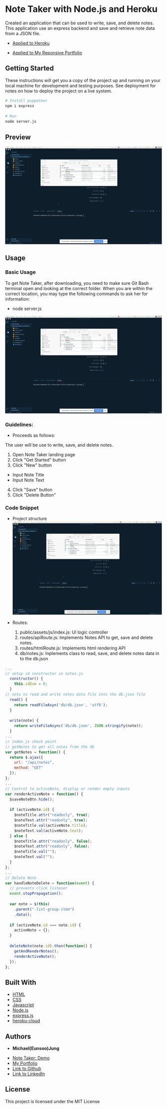 # Note Taker with Node.js and Heroku

Created an application that can be used to write, save, and delete notes. This application use an express backend and save and retrieve note data from a JSON file.

- [Applied to Heroku](https://polar-anchorage-14528.herokuapp.com/)

- [Applied to My Reponsive Portfolio](https://eunsoojung.github.io/Responsive-Portfolio/portfolio.html)

## Getting Started

These instructions will get you a copy of the project up and running on your local machine for development and testing purposes. See deployment for notes on how to deploy the project on a live system.

```bash
# Install puppeteer
npm i express

# Run
node server.js
```

## Preview

[![Note-Taker](https://github.com/EunsooJung/Developer-Profile-Generator/blob/master/assets/09-Dev-Profile-Gen-Preview.gif)](https://github.com/EunsooJung/Developer-Profile-Generator/blob/master/assets/09-Dev-Profile-Gen-Preview.gif)

## Usage

### Basic Usage

To get Note Taker, after downloading, you need to make sure Git Bash terminal open and looking at the correct folder. When you are within the correct location, you may type the following commands to ask her for information:

- node server.js

[![Start-Note-Taker-Server](https://github.com/EunsooJung/Developer-Profile-Generator/blob/master/assets/09-Dev-Profile-Gen-Preview.gif)](https://github.com/EunsooJung/Developer-Profile-Generator/blob/master/assets/09-Dev-Profile-Gen-Preview.gif)

### Guidelines:

- Proceeds as follows:

The user will be use to write, save, and delete notes.

1. Open Note Taker landing page
2. Click "Get Started" button
3. Click "New" button

- Input Note Title
- Input Note Text

4. Click "Save" button
5. Click "Delete Button"

### Code Snippet

- Project structure
  [![Start-Note-Taker-Server](https://github.com/EunsooJung/Developer-Profile-Generator/blob/master/assets/09-Dev-Profile-Gen-Preview.gif)](https://github.com/EunsooJung/Developer-Profile-Generator/blob/master/assets/09-Dev-Profile-Gen-Preview.gif)

- Routes:
  1. public/assets/js/index.js: UI logic controller
  1. routes/apiRoute.js: Implements Notes API to get, save and delete notes.
  1. routes/htmlRoute.js: Implements html rendering API
  1. db/notes.js: Inplements class to read, save, and delete notes data in to the db.json

```javascript
...
// setup id constructor in notes.js
  constructor() {
    this.idDum = 0;
  }
// setu to read and write notes data file into the db.json file
  read() {
    return readFileAsyn('db/db.json', 'utf8');
  }

  write(note) {
    return writeFileAsync('db/db.json', JSON.stringify(note));
  }
...
// index.js check point
// getNotes to get all notes from the db
var getNotes = function() {
  return $.ajax({
    url: "/api/notes",
    method: "GET"
  });
};
...
// Control to activeNote, display or render empty inputs
var renderActiveNote = function() {
  $saveNoteBtn.hide();

  if (activeNote.id) {
    $noteTitle.attr("readonly", true);
    $noteText.attr("readonly", true);
    $noteTitle.val(activeNote.title);
    $noteText.val(activeNote.text);
  } else {
    $noteTitle.attr("readonly", false);
    $noteText.attr("readonly", false);
    $noteTitle.val("");
    $noteText.val("");
  }
};
...
// Delete Note
var handleNoteDelete = function(event) {
  // prevents click listener
  event.stopPropagation();

  var note = $(this)
    .parent(".list-group-item")
    .data();

  if (activeNote.id === note.id) {
    activeNote = {};
  }

  deleteNote(note.id).then(function() {
    getAndRenderNotes();
    renderActiveNote();
  });
};

```

## Built With

- [HTML](https://developer.mozilla.org/en-US/docs/Web/HTML)
- [CSS](https://developer.mozilla.org/en-US/docs/Web/CSS)
- [Javascript](https://developer.mozilla.org/en-US/docs/Web/JavaScript)
- [Node.js](https://nodejs.org/en/)
- [express.js](http://expressjs.com/)
- [heroku-cloud](https://www.heroku.com/home)

## Authors

- **Michael(Eunsoo)Jung**

* [Note Taker: Demo](https://polar-anchorage-14528.herokuapp.com/notes)
* [My Portfolio](https://eunsoojung.github.io/Responsive-Portfolio/portfolio.html)
* [Link to Github](https://github.com/)
* [Link to LinkedIn](www.linkedin.com/in/eun-soo-jung/)

## License

This project is licensed under the MIT License
